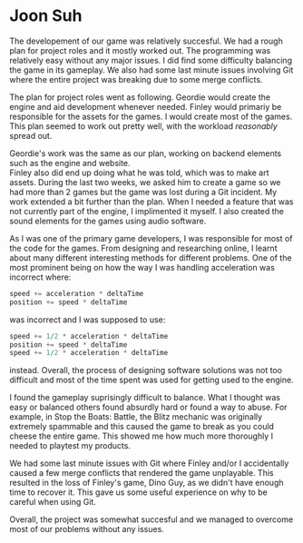 # Joon Suh

The developement of our game was relatively succesful.  We had a rough plan for project roles and it mostly worked out.  The programming was relatively easy without any major issues.  I did find some difficulty balancing the game in its gameplay.  We also had some last minute issues involving Git where the entire project was breaking due to some merge conflicts. 


The plan for project roles went as following.  Geordie would create the engine and aid development whenever needed.  Finley would primariy be responsible for the assets for the games.  I would create most of the games.  This plan seemed to work out pretty well, with the workload *reasonably* spread out.  

Geordie's work was the same as our plan, working on backend elements such as the engine and website.  
Finley also did end up doing what he was told, which was to make art assets.  During the last two weeks, we asked him to create a game so we had more than 2 games but the game was lost during a Git incident.
My work extended a bit further than the plan.  When I needed a feature that was not currently part of the engine, I implimented it myself.  I also created the sound elements for the games using audio software.

As I was one of the primary game developers, I was responsible for most of the code for the games.  From designing and researching online, I learnt about many different interesting methods for different problems.  One of the most prominent being on how the way I was handling acceleration was incorrect where:
```python
speed += acceleration * deltaTime
position += speed * deltaTime
```
was incorrect and I was supposed to use:
```python
speed += 1/2 * acceleration * deltaTime
position += speed * deltaTime
speed += 1/2 * acceleration * deltaTime
```
instead.  Overall, the process of designing software solutions was not too difficult and most of the time spent was used for getting used to the engine.

I found the gameplay suprisingly difficult to balance.  What I thought was easy or balanced others found absurdly hard or found a way to abuse.  For example, in Stop the Boats: Battle, the Blitz mechanic was originally extremely spammable and this caused the game to break as you could cheese the entire game.  This showed me how much more thoroughly I needed to playtest my products.

We had some last minute issues with Git where Finley and/or I accidentally caused a few merge conflicts that rendered the game unplayable.  This resulted in the loss of Finley's game, Dino Guy, as we didn't have enough time to recover it.  This gave us some useful experience on why to be careful when using Git.

Overall, the project was somewhat succesful and we managed to overcome most of our problems without any issues.
 


